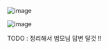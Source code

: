 ![image](https://github.com/born-A/Today-I-Learned/assets/93516595/3b41b181-347f-4e96-b652-896bc58d622d)

![image](https://github.com/born-A/Today-I-Learned/assets/93516595/115c7098-2a74-4360-b848-61c7eb0291c7)

TODO :  정리해서 범모님 답변 달것 !!
